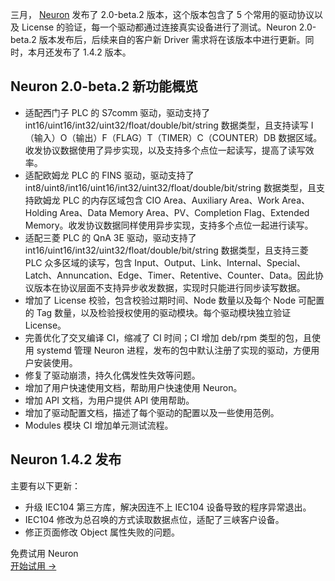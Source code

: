 三月， [Neuron](https://neugates.io/zh) 发布了 2.0-beta.2 版本，这个版本包含了 5 个常用的驱动协议以及 License 的验证，每一个驱动都通过连接真实设备进行了测试。Neuron 2.0-beta.2 版本发布后，后续来自的客户新 Driver 需求将在该版本中进行更新。同时，本月还发布了 1.4.2 版本。

## Neuron 2.0-beta.2 新功能概览

- 适配西门子 PLC 的 S7comm 驱动，驱动支持了 int16/uint16/int32/uint32/float/double/bit/string 数据类型，且支持读写 I（输入）O（输出）F（FLAG）T（TIMER）C（COUNTER）DB 数据区域。收发协议数据使用了异步实现，以及支持多个点位一起读写，提高了读写效率。
- 适配欧姆龙 PLC 的 FINS 驱动，驱动支持了 int8/uint8/int16/uint16/int32/uint32/float/double/bit/string 数据类型，且支持欧姆龙 PLC 的内存区域包含 CIO Area、Auxiliary Area、Work Area、Holding Area、Data Memory Area、PV、Completion Flag、Extended Memory。收发协议数据同样使用异步实现，支持多个点位一起进行读写。
- 适配三菱 PLC 的 QnA 3E 驱动，驱动支持了 int16/uint16/int32/uint32/float/double/bit/string 数据类型，且支持三菱 PLC 众多区域的读写，包含 Input、Output、Link、Internal、Special、Latch、Annuncation、Edge、Timer、Retentive、Counter、Data。因此协议版本在协议层面不支持异步收发数据，实现时只能进行同步读写数据。
- 增加了 License 校验，包含校验过期时间、Node 数量以及每个 Node 可配置的 Tag 数量，以及检验授权使用的驱动模块。每个驱动模块独立验证 License。
- 完善优化了交叉编译 CI，缩减了 CI 时间；CI 增加 deb/rpm 类型的包，且使用 systemd 管理 Neuron 进程，发布的包中默认注册了实现的驱动，方便用户安装使用。
- 修复了驱动崩溃，持久化偶发性失效等问题。
- 增加了用户快速使用文档，帮助用户快速使用 Neuron。
- 增加 API 文档，为用户提供 API 使用帮助。
- 增加了驱动配置文档，描述了每个驱动的配置以及一些使用范例。
- Modules 模块 CI 增加单元测试流程。

## Neuron 1.4.2 发布

主要有以下更新：

- 升级 IEC104 第三方库，解决因连不上 IEC104 设备导致的程序异常退出。
- IEC104 修改为总召唤的方式读取数据点位，适配了三峡客户设备。
- 修正页面修改 Object 属性失败的问题。


<section class="promotion">
    <div>
        免费试用 Neuron
    </div>
    <a href="https://www.emqx.com/zh/try?product=neuron" class="button is-gradient px-5">开始试用 →</a >
</section>
